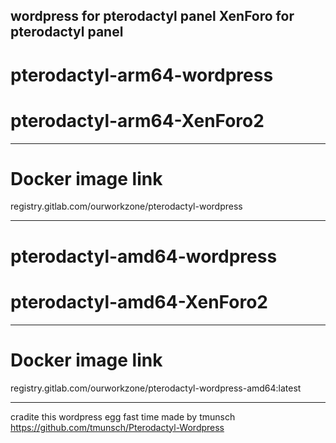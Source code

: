 wordpress for pterodactyl panel
XenForo for pterodactyl panel
-----------------------------
# pterodactyl-arm64-wordpress
# pterodactyl-arm64-XenForo2
*****************************************************************************


# Docker image link

registry.gitlab.com/ourworkzone/pterodactyl-wordpress



----------------------------
# pterodactyl-amd64-wordpress
# pterodactyl-amd64-XenForo2
*******************************************************************************



# Docker image link


registry.gitlab.com/ourworkzone/pterodactyl-wordpress-amd64:latest




********************************************************************************
cradite this wordpress egg fast time made by tmunsch
https://github.com/tmunsch/Pterodactyl-Wordpress
